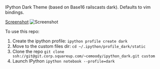 IPython Dark Theme (based on Base16 railscasts dark). Defaults to vim bindings.

[Screenshot](http://i.imgur.com/7sDIkc7.png)
![Screenshot](http://i.imgur.com/7sDIkc7.png)

To use this repo:

1. Create the ipython profile: `ipython profile create dark`
2. Move to the custom files dir: `cd ~/.ipython/profile_dark/static`
2. Clone the repo `git clone ssh://git@git.corp.squareup.com/~cemoody/ipython_dark.git custom`
3. Launch IPython `ipython notebook --profile=dark`

